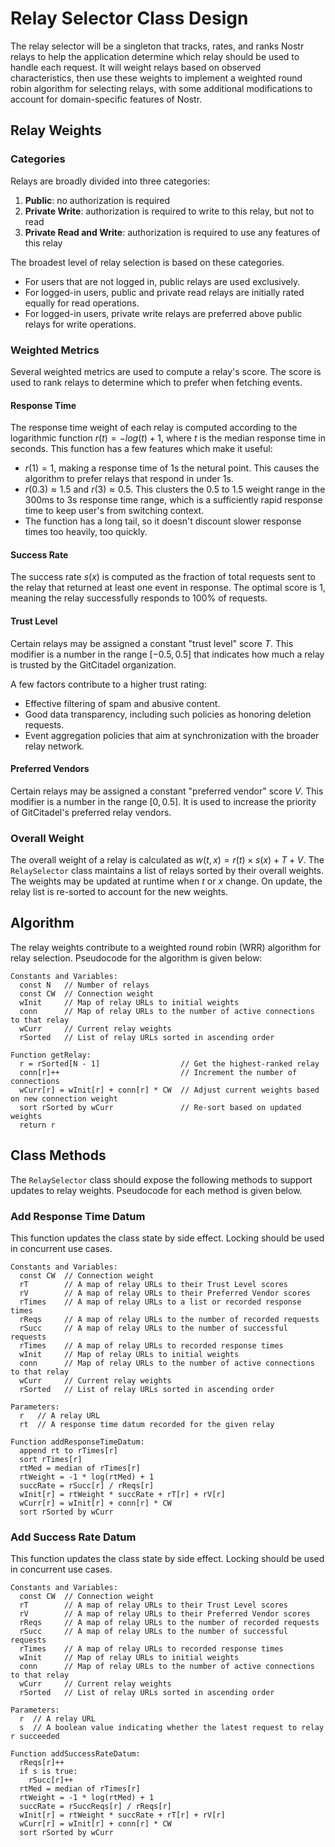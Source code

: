 # Relay Selector Class Design

The relay selector will be a singleton that tracks, rates, and ranks Nostr relays to help the application determine which relay should be used to handle each request. It will weight relays based on observed characteristics, then use these weights to implement a weighted round robin algorithm for selecting relays, with some additional modifications to account for domain-specific features of Nostr.

## Relay Weights

### Categories

Relays are broadly divided into three categories:

1. **Public**: no authorization is required
2. **Private Write**: authorization is required to write to this relay, but not to read
3. **Private Read and Write**: authorization is required to use any features of this relay

The broadest level of relay selection is based on these categories.

- For users that are not logged in, public relays are used exclusively.
- For logged-in users, public and private read relays are initially rated equally for read operations.
- For logged-in users, private write relays are preferred above public relays for write operations.

### Weighted Metrics

Several weighted metrics are used to compute a relay's score. The score is used to rank relays to determine which to prefer when fetching events.

#### Response Time

The response time weight of each relay is computed according to the logarithmic function $`r(t) = -log(t) + 1`$, where $`t`$ is the median response time in seconds.  This function has a few features which make it useful:

- $`r(1) = 1`$, making a response time of 1s the netural point. This causes the algorithm to prefer relays that respond in under 1s.
- $`r(0.3) \approx 1.5`$ and $`r(3) \approx 0.5`$. This clusters the 0.5 to 1.5 weight range in the 300ms to 3s response time range, which is a sufficiently rapid response time to keep user's from switching context.
- The function has a long tail, so it doesn't discount slower response times too heavily, too quickly.

#### Success Rate

The success rate $`s(x)`$ is computed as the fraction of total requests sent to the relay that returned at least one event in response. The optimal score is 1, meaning the relay successfully responds to 100% of requests.

#### Trust Level

Certain relays may be assigned a constant "trust level" score $`T`$. This modifier is a number in the range $`[-0.5, 0.5]`$ that indicates how much a relay is trusted by the GitCitadel organization.

A few factors contribute to a higher trust rating:

- Effective filtering of spam and abusive content.
- Good data transparency, including such policies as honoring deletion requests.
- Event aggregation policies that aim at synchronization with the broader relay network.

#### Preferred Vendors

Certain relays may be assigned a constant "preferred vendor" score $`V`$. This modifier is a number in the range $`[0, 0.5]`$. It is used to increase the priority of GitCitadel's preferred relay vendors.

### Overall Weight

The overall weight of a relay is calculated as $`w(t, x) = r(t) \times s(x) + T + V`$. The `RelaySelector` class maintains a list of relays sorted by their overall weights. The weights may be updated at runtime when $`t`$ or $`x`$ change. On update, the relay list is re-sorted to account for the new weights.

## Algorithm

The relay weights contribute to a weighted round robin (WRR) algorithm for relay selection. Pseudocode for the algorithm is given below:

```pseudocode
Constants and Variables:
  const N   // Number of relays
  const CW  // Connection weight
  wInit     // Map of relay URLs to initial weights
  conn      // Map of relay URLs to the number of active connections to that relay
  wCurr     // Current relay weights
  rSorted   // List of relay URLs sorted in ascending order

Function getRelay:
  r = rSorted[N - 1]                  // Get the highest-ranked relay
  conn[r]++                           // Increment the number of connections
  wCurr[r] = wInit[r] + conn[r] * CW  // Adjust current weights based on new connection weight
  sort rSorted by wCurr               // Re-sort based on updated weights
  return r
```

## Class Methods

The `RelaySelector` class should expose the following methods to support updates to relay weights. Pseudocode for each method is given below.

### Add Response Time Datum

This function updates the class state by side effect. Locking should be used in concurrent use cases.

```pseudocode
Constants and Variables:
  const CW  // Connection weight
  rT        // A map of relay URLs to their Trust Level scores
  rV        // A map of relay URLs to their Preferred Vendor scores
  rTimes    // A map of relay URLs to a list or recorded response times
  rReqs     // A map of relay URLs to the number of recorded requests
  rSucc     // A map of relay URLs to the number of successful requests
  rTimes    // A map of relay URLs to recorded response times
  wInit     // Map of relay URLs to initial weights
  conn      // Map of relay URLs to the number of active connections to that relay
  wCurr     // Current relay weights
  rSorted   // List of relay URLs sorted in ascending order

Parameters:
  r   // A relay URL
  rt  // A response time datum recorded for the given relay

Function addResponseTimeDatum:
  append rt to rTimes[r]
  sort rTimes[r]
  rtMed = median of rTimes[r]
  rtWeight = -1 * log(rtMed) + 1
  succRate = rSucc[r] / rReqs[r]
  wInit[r] = rtWeight * succRate + rT[r] + rV[r]
  wCurr[r] = wInit[r] + conn[r] * CW
  sort rSorted by wCurr
```

### Add Success Rate Datum

This function updates the class state by side effect. Locking should be used in concurrent use cases.

```pseudocode
Constants and Variables:
  const CW  // Connection weight
  rT        // A map of relay URLs to their Trust Level scores
  rV        // A map of relay URLs to their Preferred Vendor scores
  rReqs     // A map of relay URLs to the number of recorded requests
  rSucc     // A map of relay URLs to the number of successful requests
  rTimes    // A map of relay URLs to recorded response times
  wInit     // Map of relay URLs to initial weights
  conn      // Map of relay URLs to the number of active connections to that relay
  wCurr     // Current relay weights
  rSorted   // List of relay URLs sorted in ascending order

Parameters:
  r  // A relay URL
  s  // A boolean value indicating whether the latest request to relay r succeeded

Function addSuccessRateDatum:
  rReqs[r]++
  if s is true:
    rSucc[r]++
  rtMed = median of rTimes[r]
  rtWeight = -1 * log(rtMed) + 1
  succRate = rSuccReqs[r] / rReqs[r]
  wInit[r] = rtWeight * succRate + rT[r] + rV[r]
  wCurr[r] = wInit[r] + conn[r] * CW
  sort rSorted by wCurr
```
